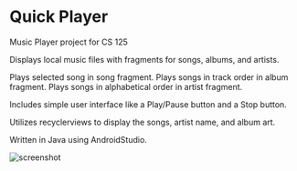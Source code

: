 # Quick Player
Music Player project for CS 125

Displays local music files with fragments for songs, albums, and artists.

Plays selected song in song fragment.
Plays songs in track order in album fragment.
Plays songs in alphabetical order in artist fragment.

Includes simple user interface like a Play/Pause button and a Stop button.

Utilizes recyclerviews to display the songs, artist name, and album art.

Written in Java using AndroidStudio.

![screenshot](https://i.ibb.co/Zx2db3j/68747470733a2f2f692e6962622e636f2f6d30387a4a73312f53637265656e73686f742d313538383730373331322e706e67.png)
